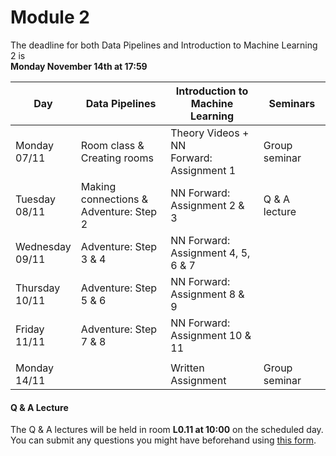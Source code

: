 
# Module 2

The deadline for both Data Pipelines and Introduction to Machine Learning 2 is<br>**Monday November 14th at 17:59**

| Day                | Data Pipelines               | Introduction to<br>Machine Learning | Seminars                    |
| ------------------ | ---------------------------- | ----------------------------------- | --------------------------- |
| Monday<br>07/11    | Room class &<br>Creating rooms | Theory Videos + NN<br>Forward: Assignment 1 | Group seminar     |
| Tuesday<br>08/11   | Making connections &<br> Adventure: Step 2 | NN Forward:<br>Assignment 2 & 3 | Q & A lecture     |
| Wednesday<br>09/11 | Adventure: Step 3 & 4        | NN Forward:<br>Assignment 4, 5, 6 & 7 |                           |
| Thursday<br>10/11  | Adventure: Step 5 & 6        | NN Forward:<br>Assignment 8 & 9     |                             |
| Friday<br>11/11    | Adventure: Step 7 & 8        | NN Forward:<br>Assignment 10 & 11   |                             |
|                    |                              |                                     |                             |
| Monday<br>14/11    |                              | Written Assignment                  | Group seminar               |



#### Q & A Lecture

The Q & A lectures will be held in room **L0.11 at 10:00** on the scheduled day. You can submit any questions you might have beforehand using [this form](https://forms.office.com/Pages/ResponsePage.aspx?id=zcrxoIxhA0S5RXb7PWh05ZTDc7biyulCvpu4U-tarWtUMlZYQUlYMFVMREdWRVVPWTNITlIxQlFUTC4u).

